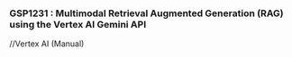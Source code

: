 ### GSP1231 : Multimodal Retrieval Augmented Generation (RAG) using the Vertex AI Gemini API

//Vertex AI (Manual) 

